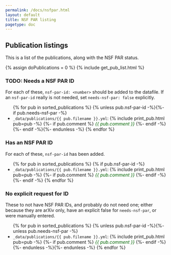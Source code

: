 ```yaml
---
permalink: /docs/nsfpar.html
layout: default
title: NSF PAR listing
pagetype: doc
---
```


## Publication listings

This is a list of the publications, along with the NSF PAR status.

{% assign doPublications = 0 %}
{% include get_pub_list.html %}

### TODO: Needs a NSF PAR ID

For each of these, `nsf-par-id: <number>` should be added to the datafile. If
an `nsf-par-id` really is not needed, set `needs-nsf-par: false` explicitly.

<ul>
  {% for pub in sorted_publications %}
    {% unless pub.nsf-par-id -%}{%- if pub.needs-nsf-par -%}
      <li>
        <code class="highlighter-rouge">_data/publications/{{ pub.filename }}.yml</code>:
        {% include print_pub.html pub=pub -%}
        {%- if pub.comment %} <span style="color:darkgreen;font-style:italic;">{{ pub.comment }}</span> {%- endif -%}
      </li>
    {%- endif -%}{%- endunless -%}
  {% endfor %}
</ul>


### Has an NSF PAR ID

For each of these, `nsf-par-id` has been added.

<ul>
  {% for pub in sorted_publications %}
    {% if pub.nsf-par-id -%}
      <li>
        <code class="highlighter-rouge">_data/publications/{{ pub.filename }}.yml</code>:
        {% include print_pub.html pub=pub -%}
        {%- if pub.comment %} <span style="color:darkgreen;font-style:italic;">{{ pub.comment }}</span> {%- endif -%}
      </li>
    {%- endif -%}
  {% endfor %}
</ul>


### No explicit request for ID

These to not have NSF PAR IDs, and probably do not need one; either because
they are arXiv only, have an explicit false for `needs-nsf-par`, or were
manually entered.

<ul>
  {% for pub in sorted_publications %}
    {% unless pub.nsf-par-id -%}{%- unless pub.needs-nsf-par -%}
      <li>
        <code class="highlighter-rouge">_data/publications/{{ pub.filename }}.yml</code>:
        {% include print_pub.html pub=pub -%}
        {%- if pub.comment %} <span style="color:darkgreen;font-style:italic;">{{ pub.comment }}</span> {%- endif -%}
      </li>
    {%- endunless -%}{%- endunless -%}
  {% endfor %}
</ul>
